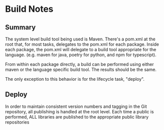 # Build Notes

## Summary
The system level build tool being used is Maven.  There's a pom.xml at the root that, for most tasks, delegates to the pom.xml for each package.  Inside each package, the pom.xml will delegate to a build tool appropriate for the language.  (e.g. maven for java, poetry for python, and npm for typescript).  

From within each package directly, a build can be performed using either maven or the language specific build tool.  The results should be the same.

The only exception to this behavior is for the lifecycle task, "deploy".

## Deploy
In order to maintain consistent version numbers and tagging in the Git repository, all publishing is handled at the root level.  Each time a public is performed, ALL libraries are published to the appropriate public library repositories
